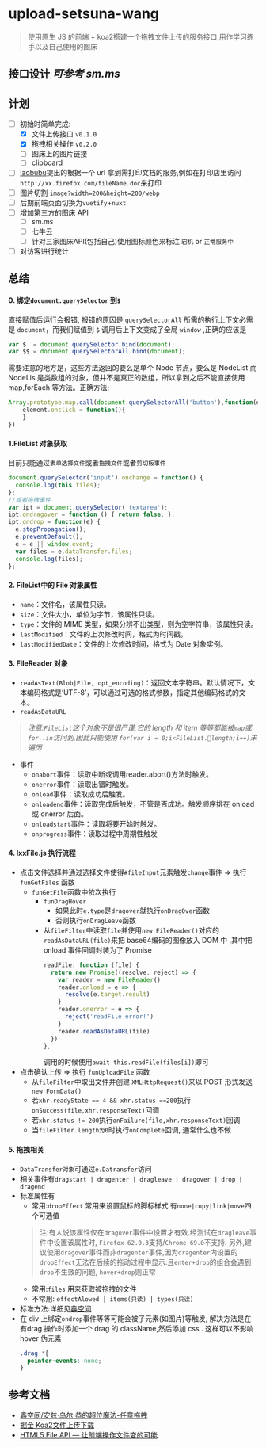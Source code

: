 # upload-setsuna-wang
>使用原生 JS 的前端 + koa2搭建一个拖拽文件上传的服务接口,用作学习练手以及自己使用的图床

## 接口设计 *可参考 sm.ms*

## 计划
- [ ] 初始时简单完成:
  - [x] 文件上传接口 `v0.1.0`
  - [x] 拖拽相关操作 `v0.2.0`
  - [ ] 图床上的图片链接
  - [ ] clipboard 
- [ ] [laobubu](https://github.com/laobubu)提出的根据一个 url 拿到需打印文档的服务,例如在打印店里访问`http://xx.firefox.com/fileName.doc`来打印
- [ ] 图片切割 `image?width=200&height=200/webp`
- [ ] 后期前端页面切换为`vuetify`+`nuxt`
- [ ] 增加第三方的图床 API
  - [ ] sm.ms
  - [ ] 七牛云
  - [ ] 针对三家图床API(包括自己)使用图标颜色来标注 `宕机` or `正常服务中`
- [ ] 对访客进行统计
## 总结
#### 0. 绑定`document.querySelector` 到`$`
直接赋值后运行会报错, 报错的原因是 `querySelectorAll` 所需的执行上下文必需是 `document`，而我们赋值到 `$` 调用后上下文变成了全局 `window` ,正确的应该是
```js
var $  = document.querySelector.bind(document);
var $$ = document.querySelectorAll.bind(document);
```
需要注意的地方是，这些方法返回的要么是单个 Node 节点，要么是 NodeList 而 NodeLis 是类数组的对象，但并不是真正的数组，所以拿到之后不能直接使用 map,forEach 等方法。正确方法:
```js
Array.prototype.map.call(document.querySelectorAll('button'),function(element,index){
    element.onclick = function(){
    }
})
```
#### 1.FileList 对象获取
目前只能通过`表单选择文件`或者`拖拽文件`或者`剪切板事件`
```js
document.querySelector('input').onchange = function() {
  console.log(this.files);
};
//或者拖拽事件
var ipt = document.querySelector('textarea');
ipt.ondragover = function () { return false; };
ipt.ondrop = function(e) {
  e.stopPropagation();
  e.preventDefault();
  e = e || window.event;
  var files = e.dataTransfer.files;
  console.log(files);
};
```
#### 2. FileList中的 File 对象属性
- `name`：文件名，该属性只读。
- `size`：文件大小，单位为字节，该属性只读。
- `type`：文件的 MIME 类型，如果分辨不出类型，则为空字符串，该属性只读。
- `lastModified`：文件的上次修改时间，格式为时间戳。
- `lastModifiedDate`：文件的上次修改时间，格式为 Date 对象实例。

#### 3. FileReader 对象
- `readAsText(Blob|File, opt_encoding)`：返回文本字符串。默认情况下，文本编码格式是’UTF-8’，可以通过可选的格式参数，指定其他编码格式的文本。
- `readAsDataURL`
>*注意:`FileList`这个对象不是很严谨,它的 length 和 item 等等都能被`map`或`for..in`访问到,因此只能使用
`for(var i = 0;i<FileList.length;i++)`来遍历*
- 事件
  - `onabort`事件：读取中断或调用reader.abort()方法时触发。
  - `onerror`事件：读取出错时触发。
  - `onload`事件：读取成功后触发。
  - `onloadend`事件：读取完成后触发，不管是否成功。触发顺序排在 onload 或 onerror 后面。
  - `onloadstart`事件：读取将要开始时触发。
  - `onprogress`事件：读取过程中周期性触发
#### 4. lxxFile.js 执行流程
-  点击<kbd>文件选择</kbd>并通过选择文件使得`#fileInput`元素触发`change`事件 => 执行 `funGetFiles` 函数
    - `funGetFile`函数中依次执行
      - `funDragHover` 
        - 如果此时`e.type`是`dragover`就执行`onDragOver`函数
        - 否则执行`onDragLeave`函数  
      - 从`fileFilter`中读取`file`并使用`new FileReader()`对应的`readAsDataURL(file)`来把 base64编码的图像放入 DOM 中 ,其中把 onload 事件回调封装为了 Promise 
          ```js
          readFile: function (file) {
            return new Promise((resolve, reject) => {
              var reader = new FileReader()
              reader.onload = e => {
                resolve(e.target.result)
              }
              reader.onerror = e => {
                reject('readFile error!')
              }
              reader.readAsDataURL(file)
            })
          },
          ```
          调用的时候使用`await this.readFile(files[i])`即可
- 点击<kbd>确认上传</kbd> => 执行 `funUploadFile` 函数
    - 从`fileFilter`中取出文件并创建 `XMLHttpRequest()`来以 POST 形式发送`new FormData()`
    - 若`xhr.readyState == 4 && xhr.status ==200`执行`onSuccess(file,xhr.responseText)`回调
    - 若`xhr.status != 200`执行`onFailure(file,xhr.responseText)`回调
    - 当`fileFilter.length为0`时执行`onComplete`回调, 通常什么也不做
#### 5. 拖拽相关
- `DataTransfer对象`可通过`e.Datransfer`访问
- 相关事件有`dragstart | dragenter | dragleave | dragover | drop | dragend`
- 标准属性有
    - 常用:`dropEffect` 常用来设置鼠标的脚标样式 有`none|copy|link|move`四个可选值
    >注:有人说该属性仅在`dragover`事件中设置才有效.经测试在`dragleave`事件中设置该属性时, `Firefox 62.0.3`支持/`Chrome 69.0`不支持. 另外,建议使用`dragover`事件而非`dragenter`事件,因为`dragenter`内设置的`dropEffect`无法在后续的拖动过程中显示.且`enter+drop`的组合会遇到`drop`不生效的问题, `hover+drop`则正常
    - 常用:`files` 用来获取被拖拽的文件
    - 不常用: `effectAlowed | items(只读) | types(只读)`
- 标准方法:详细见[鑫空间](https://www.zhangxinxu.com/wordpress/2018/09/drag-drop-datatransfer-js/)
- 在 div 上绑定`ondrop`事件等等可能会被子元素(如图片)等触发, 解决方法是在有drag 操作时添加一个 drag 的 className,然后添加 css . 这样可以不影响 hover 伪元素
    ```css
    .drag *{
      pointer-events: none;
    }
    ```
## 参考文档
- [鑫空间/安兹·乌尔·恭的超位魔法-任意拖拽](https://www.zhangxinxu.com/wordpress/2018/09/drag-drop-datatransfer-js/)
- [掘金 Koa2文件上传下载](https://juejin.im/post/5abc451ff265da23a2292dd4)
- [HTML5 File API — 让前端操作文件变的可能](https://www.cnblogs.com/zichi/p/html5-file-api.html)